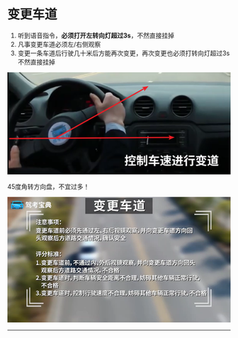 # 变更车道

1. 听到语音指令，**必须打开左转向灯超过3s**，不然直接挂掉
2. 凡事变更车道必须左/右侧观察
3. 变更一条车道后行驶几十米后方能再次变更，再次变更也必须打转向灯超过3s不然直接挂掉


![1545188781820.png](image/1545188781820.png)

45度角转方向盘，不宜过多！


![1545188833519.png](image/1545188833519.png)




---
